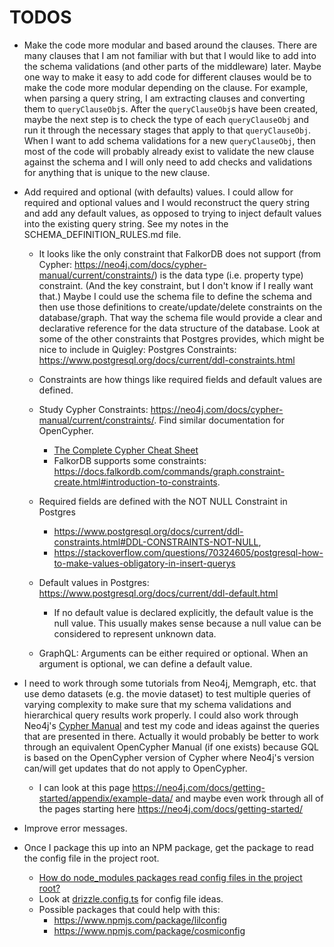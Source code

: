 # TODOS

* Make the code more modular and based around the clauses. There are many clauses that I am not familiar with but that I would like to add into the schema validations (and other parts of the middleware) later. Maybe one way to make it easy to add code for different clauses would be to make the code more modular depending on the clause. For example, when parsing a query string, I am extracting clauses and converting them to `queryClauseObj`s. After the `queryClauseObj`s have been created, maybe the next step is to check the type of each `queryClauseObj` and run it through the necessary stages that apply to that `queryClauseObj`. When I want to add schema validations for a new `queryClauseObj`, then most of the code will probably already exist to validate the new clause against the schema and I will only need to add checks and validations for anything that is unique to the new clause.
* Add required and optional (with defaults) values. I could allow for required and optional values and I would reconstruct the query string and add any default values, as opposed to trying to inject default values into the existing query string. See my notes in the SCHEMA_DEFINITION_RULES.md file.
    * It looks like the only constraint that FalkorDB does not support (from Cypher: https://neo4j.com/docs/cypher-manual/current/constraints/) is the data type (i.e. property type) constraint. (And the key constraint, but I don't know if I really want that.) Maybe I could use the schema file to define the schema and then use those definitions to create/update/delete constraints on the database/graph. That way the schema file would provide a clear and declarative reference for the data structure of the database. Look at some of the other constraints that Postgres provides, which might be nice to include in Quigley: Postgres Constraints: https://www.postgresql.org/docs/current/ddl-constraints.html

    * Constraints are how things like required fields and default values are defined.
    * Study Cypher Constraints: https://neo4j.com/docs/cypher-manual/current/constraints/. Find similar documentation for OpenCypher.
        * [The Complete Cypher Cheat Sheet](https://memgraph.com/blog/cypher-cheat-sheet)
        * FalkorDB supports some constraints: https://docs.falkordb.com/commands/graph.constraint-create.html#introduction-to-constraints.
    * Required fields are defined with the NOT NULL Constraint in Postgres
        * https://www.postgresql.org/docs/current/ddl-constraints.html#DDL-CONSTRAINTS-NOT-NULL, 
        * https://stackoverflow.com/questions/70324605/postgresql-how-to-make-values-obligatory-in-insert-querys
    * Default values in Postgres: https://www.postgresql.org/docs/current/ddl-default.html
        * If no default value is declared explicitly, the default value is the null value. This usually makes sense because a null value can be considered to represent unknown data.
    * GraphQL: Arguments can be either required or optional. When an argument is optional, we can define a default value.
    
* I need to work through some tutorials from Neo4j, Memgraph, etc. that use demo datasets (e.g. the movie dataset) to test multiple queries of varying complexity to make sure that my schema validations and hierarchical query results work properly. I could also work through Neo4j's [Cypher Manual](https://neo4j.com/docs/cypher-manual/current/introduction/) and test my code and ideas against the queries that are presented in there. Actually it would probably be better to work through an equivalent OpenCypher Manual (if one exists) because GQL is based on the OpenCypher version of Cypher where Neo4j's version can/will get updates that do not apply to OpenCypher.
  * I can look at this page https://neo4j.com/docs/getting-started/appendix/example-data/ and maybe even work through all of the pages starting here https://neo4j.com/docs/getting-started/
* Improve error messages.
* Once I package this up into an NPM package, get the package to read the config file in the project root.
  * [How do node_modules packages read config files in the project root?](https://stackoverflow.com/questions/56729491/how-do-node-modules-packages-read-config-files-in-the-project-root)
  * Look at [drizzle.config.ts](https://orm.drizzle.team/docs/drizzle-config-file) for config file ideas.
  * Possible packages that could help with this:
    * https://www.npmjs.com/package/lilconfig
    * https://www.npmjs.com/package/cosmiconfig
